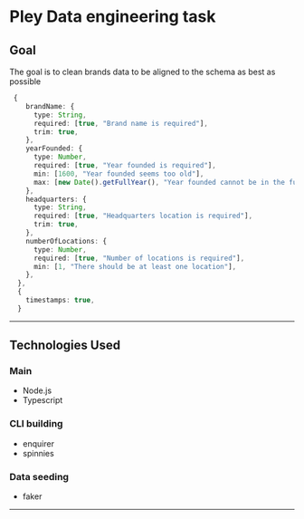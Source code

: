 # Pley Data engineering task

## Goal

The goal is to clean brands data to be aligned to the schema as best as possible

```ts
 {
    brandName: {
      type: String,
      required: [true, "Brand name is required"],
      trim: true,
    },
    yearFounded: {
      type: Number,
      required: [true, "Year founded is required"],
      min: [1600, "Year founded seems too old"],
      max: [new Date().getFullYear(), "Year founded cannot be in the future"],
    },
    headquarters: {
      type: String,
      required: [true, "Headquarters location is required"],
      trim: true,
    },
    numberOfLocations: {
      type: Number,
      required: [true, "Number of locations is required"],
      min: [1, "There should be at least one location"],
    },
  },
  {
    timestamps: true,
  }

```

---

## Technologies Used

### Main

- Node.js
- Typescript

### CLI building

- enquirer
- spinnies

### Data seeding

- faker

---
